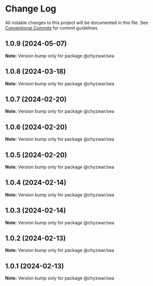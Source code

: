 # Change Log

All notable changes to this project will be documented in this file.
See [Conventional Commits](https://conventionalcommits.org) for commit guidelines.

## 1.0.9 (2024-05-07)

**Note:** Version bump only for package @chyzwar/sea

## 1.0.8 (2024-03-18)

**Note:** Version bump only for package @chyzwar/sea

## 1.0.7 (2024-02-20)

**Note:** Version bump only for package @chyzwar/sea

## 1.0.6 (2024-02-20)

**Note:** Version bump only for package @chyzwar/sea

## 1.0.5 (2024-02-20)

**Note:** Version bump only for package @chyzwar/sea

## 1.0.4 (2024-02-14)

**Note:** Version bump only for package @chyzwar/sea

## 1.0.3 (2024-02-14)

**Note:** Version bump only for package @chyzwar/sea

## 1.0.2 (2024-02-13)

**Note:** Version bump only for package @chyzwar/sea

## 1.0.1 (2024-02-13)

**Note:** Version bump only for package @chyzwar/sea
